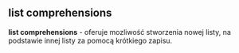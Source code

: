 ## list comprehensions

**list comprehensions** - oferuje mozliwość stworzenia nowej listy, na podstawie innej listy za pomocą krótkiego zapisu.
